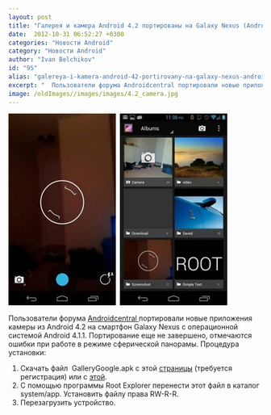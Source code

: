 ```yaml
---
layout: post
title: "Галерея и камера Android 4.2 портированы на Galaxy Nexus (Android 4.1)"
date:  2012-10-31 06:52:27 +0300
categories: "Новости Android"
category: "Новости Android"
author: "Ivan Belchikov"
id: "95"
alias: "galereya-i-kamera-android-42-portirovany-na-galaxy-nexus-android-41"
excerpt: "  Пользователи форума Androidcentral портировали новые приложения камеры из Android 4.2 на смартфон Galaxy Nexus c операционной системой Android 4.1.1. Портирование еще не завершено, отмечаются ошибки при работе в режиме сферической панорамы."
image: /oldImages//images/images/4.2_camera.jpg
---
```

<a  href="#" title="Android 4.2 camera" rel="nofollow" ><img  src="/oldImages/images/images/4.2_camera_1.jpg" border="0" alt="Android 4.2 camera" title="Android 4.2 camera" ></a>  <a  href="#" title="Android 4.2 camera" rel="nofollow" ><img  src="/oldImages/images/images/4.2_camera.jpg" border="0" alt="Android 4.2 camera" title="Android 4.2 camera" ></a>

Пользователи форума <a href="#" title="Androidcentral " rel="nofollow">Androidcentral </a>портировали новые приложения камеры из Android 4.2 на смартфон Galaxy Nexus c операционной системой Android 4.1.1. Портирование еще не завершено, отмечаются ошибки при работе в режиме сферической панорамы.
Процедура установки:

<ol>
<li>Скачать файл  GalleryGoogle.apk с этой <a href="#" title="Камера из Android 4.2" rel="nofollow">страницы</a> (требуется регистрация) или с <a href="#" rel="nofollow">этой</a>.</li>
<li>C помощью программы Root Explorer перенести этот файл в каталог system/app. Установить файлу права RW-R-R.</li>
<li>Перезагрузить устройство.</li>
</ol>
 
